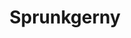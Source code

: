 ---
slug: sprunkgerny-1521
title: Sprunkgerny
description: "Sprunkgerny is an exciting online game. Play for free directly in your browser!"
icon: /images/popular_mods/Sprunkgerny.png
url: https://wowtbc.net/sprunkin/sprunkgerny/index.html
previewImage: /images/popular_mods/Sprunkgerny.png
type: popular mods

# SEO配置
seo:
  title: "Sprunkgerny - Play Free Online Game | Fun Browser Games"
  description: "Sprunkgerny - Play this fun online game for free in your browser. No download required!"
  ogImage: "/images/popular_mods/Sprunkgerny.png"
  keywords: "sprunkgerny-1521, online game, browser game, free game, popular mods game, play online"

videoUrls:
  - https://www.youtube.com/embed/example1
  - https://www.youtube.com/embed/example2

whyPlay:
  title: "Why Play Sprunkgerny?"
  items:
    - "Immersive Gameplay: Sprunkgerny offers an engaging and immersive gaming experience that will keep you entertained for hours"
    - "Challenging Levels: Test your skills with increasingly difficult challenges and obstacles"
    - "Beautiful Graphics: Enjoy stunning visuals and smooth animations that bring the game world to life"
    - "Regular Updates: New content and features are added regularly to keep the game fresh and exciting"
    - "Free to Play: Experience all the fun without spending a penny"
    - "Community Features: Connect with other players, share strategies, and compete for high scores"
    - "Cross-Platform: Play on any device with a web browser, no downloads required"

features:
  title: "Key Features of Sprunkgerny"
  image: "/images/popular_mods/Sprunkgerny.png"
  items:
    - "Intuitive Controls: Easy to learn controls make Sprunkgerny accessible for players of all skill levels"
    - "Multiple Game Modes: Enjoy various gameplay options that provide different challenges and experiences"
    - "Character Customization: Personalize your gaming experience with unique characters and items"
    - "Achievement System: Complete special tasks to earn rewards and recognition"
    - "Leaderboards: Compete with players worldwide and see who can achieve the highest scores"

characteristics:
  title: "Game Characteristics"
  image: "/images/popular_mods/Sprunkgerny.png"
  items:
    - "Genre: Popular mods game with elements of strategy and skill"
    - "Difficulty: Suitable for both casual gamers and those seeking a challenge"
    - "Play Time: Quick sessions or extended gameplay, depending on your preference"
    - "Art Style: Vibrant and engaging visuals that enhance the gaming experience"
    - "Sound Design: Immersive audio that complements the gameplay perfectly"

info: "Sprunkgerny is an exciting online game that offers players a unique and engaging gaming experience. With its intuitive controls, stunning visuals, and challenging gameplay, Sprunkgerny provides hours of entertainment for players of all ages and skill levels. Whether you're looking for a quick gaming session during a break or an extended play session, Sprunkgerny delivers an immersive experience that will keep you coming back for more. The game features multiple levels of increasing difficulty, ensuring that players are constantly challenged as they progress. With regular updates adding new content and features, Sprunkgerny remains fresh and exciting, providing endless entertainment options for its growing community of players."

howToPlayIntro: "Welcome to Sprunkgerny! This guide will walk you through the basics and help you master the game. Whether you're a beginner or looking to improve your skills, these tips and instructions will enhance your gaming experience."

howToPlaySteps:
  - title: "Getting Started"
    description: "Begin your Sprunkgerny adventure by familiarizing yourself with the controls. Use your keyboard or mouse to navigate through the game interface. The tutorial will guide you through the basic mechanics and help you understand the objectives."
  - title: "Understanding the Objectives"
    description: "In Sprunkgerny, your main goal is to progress through levels by completing specific objectives. Each level presents unique challenges that require different strategies and approaches."
  - title: "Mastering the Controls"
    description: "Practice using the controls to improve your precision and reaction time. Sprunkgerny requires quick reflexes and strategic thinking to overcome obstacles and defeat opponents."
  - title: "Utilizing Power-ups"
    description: "Collect power-ups throughout the game to enhance your abilities and overcome difficult challenges. Each power-up offers unique advantages that can be crucial for success."
  - title: "Developing Strategies"
    description: "As you progress in Sprunkgerny, develop effective strategies for different scenarios. Analyze patterns, anticipate challenges, and adapt your approach to maximize your performance."

faq:
  title: "Frequently Asked Questions about Sprunkgerny"
  items:
    - question: "Is Sprunkgerny free to play?"
      answer: "Yes, Sprunkgerny is completely free to play directly in your web browser. No downloads or purchases are required to enjoy the full game experience."
    - question: "Can I play Sprunkgerny on mobile devices?"
      answer: "Yes, Sprunkgerny is optimized for both desktop and mobile play. You can enjoy the game on any device with a web browser and internet connection."
    - question: "Are there any in-game purchases?"
      answer: "While Sprunkgerny is free to play, there may be optional in-game purchases available for cosmetic items or additional features that don't affect core gameplay."
    - question: "How often is Sprunkgerny updated?"
      answer: "The developers regularly update Sprunkgerny with new content, features, and improvements based on player feedback and game performance."
    - question: "Can I play Sprunkgerny offline?"
      answer: "Currently, Sprunkgerny requires an internet connection to play as it's a browser-based online game."
    - question: "Is Sprunkgerny suitable for children?"
      answer: "Yes, Sprunkgerny is designed to be family-friendly and suitable for players of all ages."
    - question: "How do I report bugs or issues?"
      answer: "If you encounter any problems while playing Sprunkgerny, you can report them through the game's support page or contact the developers directly through their website."
    - question: "Still Have Questions?"
      answer: "If you have additional questions about Sprunkgerny that aren't covered in this FAQ, please visit our support center or contact our customer service team for assistance."
---